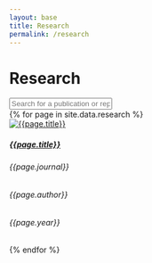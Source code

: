 ```yaml
---
layout: base
title: Research
permalink: /research
---
```


# Research

<div class="search-div">
  <input class="form-control form-control-md" type="text" id="searchInput" onkeyup="searchProjects()" placeholder="Search for a publication or report">
</div>

<div class="row research">
  {% for page in site.data.research %}
    <div class="card research-item">
      <div class="image-div">
          <a href="{{ page.projectPage }}" target="_blank">
            <img src="assets/{{ page.image }}" class="card-img-left img-fluid" alt="{{page.title}}">
          </a>
      </div>
      <div class="card-body">
          <a href="{{ page.projectPage }}" target="_blank">
            <h5 class="card-title research-title"> {{page.title}}</h5>
          </a>
          <h6 class="research-journal">{{page.journal}}</h6>
          <h6 class="card-text research-author">{{page.author}}</h6>
          <h6 class="card-text research-year">{{page.year}}</h6>
      </div>
    </div>
  {% endfor %}
</div>
